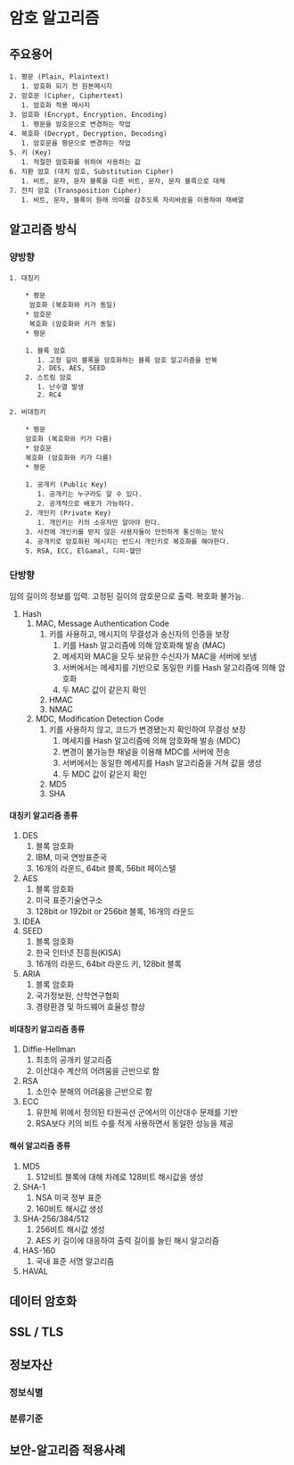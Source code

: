 # 암호 알고리즘

## 주요용어

    1. 평문 (Plain, Plaintext)
       1. 암호화 되기 전 원본메시지
    2. 암호문 (Cipher, Ciphertext)
       1. 암호화 적용 메시지
    3. 암호화 (Encrypt, Encryption, Encoding)
       1. 평문을 암호문으로 변경하는 작업
    4. 복호화 (Decrypt, Decryption, Decoding)
       1. 암호문을 평문으로 변경하는 작업
    5. 키 (Key)
       1. 적절한 암호화를 위하여 사용하는 값
    6. 치환 암호 (대치 암호, Substitution Cipher)
       1. 비트, 문자, 문자 블록을 다른 비트, 문자, 문자 블륵으로 대체
    7. 전치 암호 (Transposition Cipher)
       1. 비트, 문자, 블록이 원래 의미를 감추도록 자리바꿈을 이용하여 재배열

## 알고리즘 방식

### 양방향

    1. 대칭키

        * 평문
         암호화 (복호화와 키가 동일)
        * 암호문
         복호화 (암호화와 키가 동일)
        * 평문

        1. 블록 암호
           1. 고정 길이 블록을 암호화하는 블록 암호 알고리즘을 반복
           2. DES, AES, SEED
        2. 스트림 암호
           1. 난수열 발생
           2. RC4

    2. 비대칭키

        * 평문
        암호화 (복호화와 키가 다름)
        * 암호문
        복호화 (암호화와 키가 다름)
        * 평문

        1. 공개키 (Public Key)
           1. 공개키는 누구라도 알 수 있다.
           2. 공개적으로 배포가 가능하다.
        2. 개인키 (Private Key)
           1. 개인키는 키의 소유자만 알아야 한다.
        3. 사전에 개인키를 받지 않은 사용자들이 안전하게 통신하는 방식
        4. 공개키로 암호화된 메시지는 반드시 개인키로 복호화를 해야한다.
        5. RSA, ECC, ElGamal, 디피-헬만

### 단방향

   임의 길이의 정보를 입력.
   고정된 길이의 암호문으로 출력.
   복호화 불가능.

   1. Hash
      1. MAC, Message Authentication Code
         1. 키를 사용하고, 메시지의 무결성과 송신자의 인증을 보장
            1. 키를 Hash 알고리즘에 의해 암호화해 발송 (MAC)
            2. 메세지와 MAC을 모두 보유한 수신자가 MAC을 서버에 보냄
            3. 서버에서는 메세지를 기반으로 동일한 키를 Hash 알고리즘에 의해 암호화
            4. 두 MAC 값이 같은지 확인
         2. HMAC
         3. NMAC
      2. MDC, Modification Detection Code
         1. 키를 사용하지 않고, 코드가 변경됐는지 확인하여 무결성 보장
            1. 메세지를 Hash 알고리즘에 의해 암호화해 발송 (MDC)
            2. 변경이 불가능한 채널을 이용해 MDC를 서버에 전송
            3. 서버에서는 동일한 메세지를 Hash 알고리즘을 거쳐 값을 생성
            4. 두 MDC 값이 같은지 확인
         2. MD5
         3. SHA

#### 대칭키 알고리즘 종류

   1. DES
      1. 블록 암호화
      2. IBM, 미국 연방표준국
      3. 16개의 라운드, 64bit 블록, 56bit 페이스텔
   2. AES
      1. 블록 암호화
      2. 미국 표준기술연구소
      3. 128bit or 192bit or 256bit 블록, 16개의 라운드
   3. IDEA
   4. SEED
      1. 블록 암호화
      2. 한국 인터넷 진흥원(KISA)
      3. 16개의 라운드, 64bit 라운드 키, 128bit 블록
   5. ARIA
      1. 블록 암호화
      2. 국가정보원, 산학연구협회
      3. 경량환경 및 하드웨어 효율성 향상

#### 비대칭키 알고리즘 종류

   1. Diffie-Hellman
      1. 최초의 공개키 알고리즘
      2. 이산대수 계산의 어려움을 근반으로 함
   2. RSA
      1. 소인수 분해의 어려움을 근반으로 함
   3. ECC
      1. 유한체 위에서 정의된 타원곡선 군에서의 이산대수 문제를 기반
      2. RSA보다 키의 비트 수를 적게 사용하면서 동일한 성능을 제공

#### 해쉬 알고리즘 종류

   1. MD5
      1. 512비트 블록에 대해 차례로 128비트 해시값을 생성
   2. SHA-1
      1. NSA 미국 정부 표준
      2. 160비트 해시값 생성
   3. SHA-256/384/512
      1. 256비트 해시값 생성
      2. AES 키 길이에 대응하여 출력 길이를 늘린 해시 알고리즘
   4. HAS-160
      1. 국내 표준 서명 알고리즘
   5. HAVAL

## 데이터 암호화

## SSL / TLS

## 정보자산

### 정보식별

### 분류기준

## 보안-알고리즘 적용사례